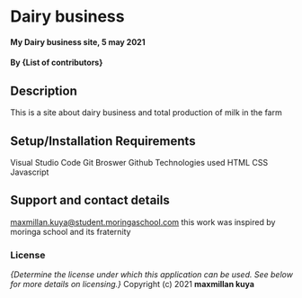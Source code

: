 # Dairy business
#### My Dairy business site, 5 may 2021
#### By **{List of contributors}**
## Description
   This is a site about dairy business and total production of milk in the farm
## Setup/Installation Requirements
Visual Studio Code
Git
Broswer
Github
Technologies used
HTML
CSS
Javascript
## Support and contact details
maxmillan.kuya@student.moringaschool.com
this work was inspired by moringa school and its fraternity
### License
*{Determine the license under which this application can be used.  See below for more details on licensing.}*
Copyright (c) 2021 **maxmillan kuya**
  

